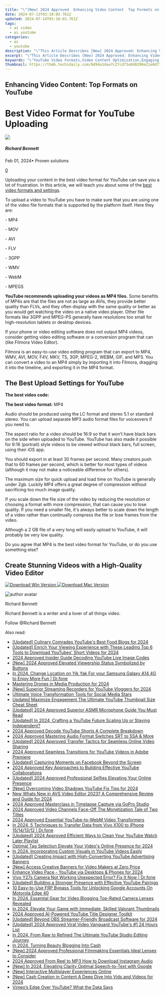```yaml
---
title: "\"[New] 2024 Approved  Enhancing Video Content  Top Formats on YouTube\""
date: 2024-07-13T03:18:03.761Z
updated: 2024-07-14T03:18:03.761Z
tags:
  - ai video
  - ai youtube
categories:
  - ai
  - youtube
description: "\"This Article Describes [New] 2024 Approved: Enhancing Video Content: Top Formats on YouTube\""
excerpt: "\"This Article Describes [New] 2024 Approved: Enhancing Video Content: Top Formats on YouTube\""
keywords: "\"YouTube Video Formats,Video Content Optimization,Engaging Video Content,Popular Online Videos,High-Quality Video Streaming,Effective YouTube Titles,Best Video Formats Trend\""
thumbnail: https://thmb.techidaily.com/0d94a1daa7c27cd73a9d8298e21e0d777d1adaffd7b41de949895538a87e46dd.jpg
---
```


## Enhancing Video Content: Top Formats on YouTube

# Best Video Format for YouTube Uploading

![](https://images.wondershare.com/filmora/article-images/richard-bennett.jpg)

##### Richard Bennett

 Feb 01, 2024• Proven solutions

[0](#commentsBoxSeoTemplate)

Uploading your content in the best video format for YouTube can save you a lot of frustration. In this article, we will teach you about some of the [best video formats and settings](https://tools.techidaily.com/wondershare/filmora/download/).

To upload a video to YouTube you have to make sure that you are using one of the video file formats that is supported by the platform itself. Here they are:

  \- MP4

 \- MOV

 \- AVI

 \- FLV

 \- 3GPP

 \- WMV

 \- WebM

 \- MPEGS

 **YouTube recommends uploading your videos as MP4 files.** Some benefits of MP4s are that the files are not as large as AVIs, they provide better quality than FLVs, and they often display with the same quality or better as you would get watching the video on a native video player. Other file formats like 3GPP and MPEG-PS generally have resolutions too small for high-resolution tablets or desktop devices.

If your phone or video editing software does not output MP4 videos, consider getting video editing software or a conversion program that can (like Filmora Video Editor).

Filmora is an easy-to-use video editing program that can export to MP4, WMV, AVI, MOV, F4V, MKV, TS, 3GP, MPEG-2, WEBM, GIF, and MP3\. You can convert a video to an MP4 simply by importing it into Filmora, dragging it into the timeline, and exporting it in the MP4 format.

## The Best Upload Settings for YouTube

**The best video code:**

**The best video format:** MP4

Audio should be produced using the LC format and stereo 5.1 or standard stereo. You can upload separate MP3 audio format files for voiceovers if you need to.

The aspect ratio for a video should be 16:9 so that it won’t have black bars on the side when uploaded to YouTube. YouTube has also made it possible for 9:16 (portrait) style videos to be viewed without black bars, full screen, using their iOS app.

You should export in at least 30 frames per second. Many creators push that to 60 frames per second, which is better for most types of videos (although it may not make a noticeable difference for others).

The maximum size for quick upload and load time on YouTube is generally under 2gb. Luckily MP4 offers a great degree of compression without sacrificing too much image quality.

If you scale down the file size of the video by reducing the resolution or choosing a format with more compression, that can cause you to lose quality. If you need a smaller file, it's always better to scale down the length of a video rather than continually compress the file or lose frames from the video.

Although a 2 GB file of a very long will easily upload to YouTube, it will probably be very low quality.

 Do you agree that MP4 is the best video format for YouTube, or do you use something else?

## Create Stunning Videos with a High-Quality Video Editor

[![Download Win Version](https://images.wondershare.com/filmora/guide/download-btn-win.jpg) ](https://tools.techidaily.com/wondershare/filmora/download/) [![Download Mac Version](https://images.wondershare.com/filmora/guide/download-btn-mac.jpg) ](https://tools.techidaily.com/wondershare/filmora/download/)

![author avatar](https://images.wondershare.com/filmora/article-images/richard-bennett.jpg)

Richard Bennett

Richard Bennett is a writer and a lover of all things video.

Follow @Richard Bennett


<ins class="adsbygoogle"
     style="display:block"
     data-ad-format="autorelaxed"
     data-ad-client="ca-pub-7571918770474297"
     data-ad-slot="1223367746"></ins>



<ins class="adsbygoogle"
     style="display:block"
     data-ad-client="ca-pub-7571918770474297"
     data-ad-slot="8358498916"
     data-ad-format="auto"
     data-full-width-responsive="true"></ins>



<span class="atpl-alsoreadstyle">Also read:</span>
<div><ul>
<li><a href="https://youtube-data.techidaily.com/ed-culinary-comrades-youtubes-best-food-blogs-for-2024/"><u>[Updated] Culinary Comrades  YouTube's Best Food Blogs for 2024</u></a></li>
<li><a href="https://youtube-data.techidaily.com/ed-enrich-your-viewing-experience-with-these-leading-top-6-tools-to-download-youtubes-short-videos-for-2024/"><u>[Updated] Enrich Your Viewing Experience with These Leading Top 6 Tools to Download YouTubes' Short Videos for 2024</u></a></li>
<li><a href="https://youtube-data.techidaily.com/approved-insider-guide-decoding-youtube-live-image-codes/"><u>2024 Approved  Insider Guide  Decoding YouTube Live Image Codes</u></a></li>
<li><a href="https://youtube-data.techidaily.com/024-approved-elevated-viewership-status-symbolized-by-buttons/"><u>[New] 2024 Approved  Elevated Viewership Status Symbolized by Buttons</u></a></li>
<li><a href="https://location-social.techidaily.com/in-2024-change-location-on-yik-yak-for-your-samsung-galaxy-a14-4g-to-enjoy-more-fun-drfone-by-drfone-virtual-android/"><u>In 2024, Change Location on Yik Yak For your Samsung Galaxy A14 4G to Enjoy More Fun | Dr.fone</u></a></li>
<li><a href="https://extra-approaches.techidaily.com/mastering-drones-in-media-production-for-2024/"><u>Mastering Drones in Media Production for 2024</u></a></li>
<li><a href="https://youtube-data.techidaily.com/uperior-streaming-recorders-for-youtube-vloggers-for-2024/"><u>[New] Superior Streaming Recorders for YouTube Vloggers for 2024</u></a></li>
<li><a href="https://youtube-data.techidaily.com/ate-voice-transformation-tools-for-social-media-stars/"><u>Ultimate Voice Transformation Tools for Social Media Stars</u></a></li>
<li><a href="https://ai-video-tools.techidaily.com/updated-maximize-engagement-the-ultimate-youtube-thumbnail-size-cheat-sheet/"><u>Updated Maximize Engagement The Ultimate YouTube Thumbnail Size Cheat Sheet</u></a></li>
<li><a href="https://youtube-data.techidaily.com/ed-2024-approved-superior-asmr-microphone-guide-you-must-read/"><u>[Updated] 2024 Approved  Superior ASMR Microphone Guide You Must Read</u></a></li>
<li><a href="https://facebook-video-share.techidaily.com/updated-in-2024-crafting-a-youtube-future-scaling-up-or-staying-independent/"><u>[Updated] In 2024, Crafting a YouTube Future  Scaling Up or Staying Independent?</u></a></li>
<li><a href="https://youtube-data.techidaily.com/approved-decode-youtube-shorts-a-complete-breakdown/"><u>2024 Approved  Decode YouTube Shorts  A Complete Breakdown</u></a></li>
<li><a href="https://extra-guidance.techidaily.com/2024-approved-mastering-audio-format-switches-srt-to-ssa-and-more/"><u>2024 Approved  Mastering Audio Format Switches  SRT to SSA & More</u></a></li>
<li><a href="https://youtube-data.techidaily.com/ed-2024-approved-transfer-tactics-for-seamless-online-video-sharing/"><u>[Updated] 2024 Approved  Transfer Tactics for Seamless Online Video Sharing</u></a></li>
<li><a href="https://youtube-data.techidaily.com/approved-seamless-transitions-for-youtube-videos-in-adobe-premiere/"><u>2024 Approved  Seamless Transitions for YouTube Videos in Adobe Premiere</u></a></li>
<li><a href="https://screen-mirroring-recording.techidaily.com/updated-capturing-moments-on-facebook-beyond-the-screen/"><u>[Updated] Capturing Moments on Facebook  Beyond the Screen</u></a></li>
<li><a href="https://youtube-data.techidaily.com/approved-key-approaches-to-building-effective-youtube-collaborations/"><u>2024 Approved  Key Approaches to Building Effective YouTube Collaborations</u></a></li>
<li><a href="https://youtube-data.techidaily.com/ed-2024-approved-professional-selfies-elevating-your-online-presence/"><u>[Updated] 2024 Approved  Professional Selfies  Elevating Your Online Presence</u></a></li>
<li><a href="https://youtube-data.techidaily.com/vercoming-video-shadows-youtube-fix-tips-for-2024/"><u>[New] Overcoming Video Shadows  YouTube Fix Tips for 2024</u></a></li>
<li><a href="https://video-ai-editor.techidaily.com/new-whats-new-in-avs-video-editor-2023-a-comprehensive-review-and-guide-for-2024/"><u>New Whats New in AVS Video Editor 2023? A Comprehensive Review and Guide for 2024</u></a></li>
<li><a href="https://extra-skills.techidaily.com/2024-approved-masterclass-in-timelapse-capture-via-gopro-studio/"><u>2024 Approved  Masterclass in Timelapse Capture via GoPro Studio</u></a></li>
<li><a href="https://youtube-data.techidaily.com/approved-video-channels-face-off-the-monetization-tale-of-two-titles/"><u>2024 Approved  Video Channels Face-Off  The Monetization Tale of Two Titles</u></a></li>
<li><a href="https://youtube-data.techidaily.com/approved-essential-youtube-to-webm-video-transformers/"><u>2024 Approved  Essential YouTube-to-WebM Video Transformers</u></a></li>
<li><a href="https://android-transfer.techidaily.com/in-2024-5-techniques-to-transfer-data-from-vivo-x100-to-iphone-15141312-drfone-by-drfone-transfer-from-android-transfer-from-android/"><u>In 2024, 5 Techniques to Transfer Data from Vivo X100 to iPhone 15/14/13/12 | Dr.fone</u></a></li>
<li><a href="https://youtube-data.techidaily.com/ed-2024-approved-efficient-ways-to-clean-your-youtube-watch-later-playlist/"><u>[Updated] 2024 Approved  Efficient Ways to Clean Your YouTube Watch Later Playlist</u></a></li>
<li><a href="https://youtube-data.techidaily.com/al-tag-selection-elevate-your-videos-online-presence-for-2024/"><u>Optimal Tag Selection  Elevate Your Video's Online Presence for 2024</u></a></li>
<li><a href="https://youtube-data.techidaily.com/24-incorporating-custom-visuals-in-youtube-videos-easily/"><u>In 2024, Incorporating Custom Visuals in YouTube Videos Easily</u></a></li>
<li><a href="https://youtube-data.techidaily.com/ed-creating-impact-with-high-converting-youtube-advertising-banners/"><u>[Updated] Creating Impact with High-Converting YouTube Advertising Banners</u></a></li>
<li><a href="https://youtube-data.techidaily.com/ccess-creative-banners-for-video-makers-at-zero-price/"><u>[New] Access Creative Banners for Video Makers at Zero Price</u></a></li>
<li><a href="https://youtube-data.techidaily.com/ce-video-pace-youtube-via-desktops-and-phones-for-2024/"><u>Enhance Video Pace - YouTube via Desktops & Phones for 2024</u></a></li>
<li><a href="https://howto.techidaily.com/vivo-y27s-camera-not-working-unexpected-error-fix-it-now-drfone-by-drfone-fix-android-problems-fix-android-problems/"><u>Vivo Y27s Camera Not Working Unexpected Error? Fix It Now | Dr.fone</u></a></li>
<li><a href="https://youtube-data.techidaily.com/ed-building-a-stronger-presence-with-effective-youtube-pairings/"><u>[Updated] Building a Stronger Presence with Effective YouTube Pairings</u></a></li>
<li><a href="https://android-unlock.techidaily.com/10-easy-to-use-frp-bypass-tools-for-unlocking-google-accounts-on-motorola-edge-40-by-drfone-android/"><u>10 Easy-to-Use FRP Bypass Tools for Unlocking Google Accounts On Motorola Edge 40</u></a></li>
<li><a href="https://youtube-data.techidaily.com/24-essential-gear-for-video-blogging-top-rated-camera-lenses-revealed/"><u>In 2024, Essential Gear for Video Blogging  Top-Rated Camera Lenses Revealed</u></a></li>
<li><a href="https://youtube-data.techidaily.com/24-elevate-your-game-with-immediate-skilled-valorant-thumbnails/"><u>In 2024, Elevate Your Game with Immediate, Skilled Valorant Thumbnails</u></a></li>
<li><a href="https://fox-friendly.techidaily.com/2024-approved-ai-powered-youtube-title-designer-toolkit/"><u>2024 Approved  AI-Powered YouTube Title Designer Toolkit</u></a></li>
<li><a href="https://remote-screen-capture.techidaily.com/updated-beyond-obs-streamer-friendly-broadcast-software-for-2024/"><u>[Updated] Beyond OBS  Streamer-Friendly Broadcast Software for 2024</u></a></li>
<li><a href="https://youtube-data.techidaily.com/ed-2024-approved-viral-video-vanguard-youtubes-1-24-hours-list/"><u>[Updated] 2024 Approved  Viral Video Vanguard  YouTube's #1 24 Hours List</u></a></li>
<li><a href="https://youtube-data.techidaily.com/24-from-raw-to-refined-the-ultimate-youtube-studio-editing-journey/"><u>In 2024, From Raw to Refined  The Ultimate YouTube Studio Editing Journey</u></a></li>
<li><a href="https://youtube-data.techidaily.com/24-turning-beauty-blogging-into-cash/"><u>In 2024, Turning Beauty Blogging Into Cash</u></a></li>
<li><a href="https://youtube-data.techidaily.com/024-approved-professional-filmmaking-essentials-ideal-lenses-to-consider/"><u>[New] 2024 Approved  Professional Filmmaking Essentials  Ideal Lenses to Consider</u></a></li>
<li><a href="https://ai-vdieo-software.techidaily.com/2024-approved-from-reel-to-mp3-how-to-download-instagram-audio/"><u>2024 Approved From Reel to MP3 How to Download Instagram Audio</u></a></li>
<li><a href="https://visual-screen-recording.techidaily.com/new-in-2024-elevating-clarity-optimal-speech-to-text-with-google/"><u>[New] In 2024, Elevating Clarity  Optimal Speech-to-Text with Google</u></a></li>
<li><a href="https://facebook-video-footage.techidaily.com/new-interactive-multiplayer-experiences-online/"><u>[New] Interactive Multiplayer Experiences Online</u></a></li>
<li><a href="https://youtube-data.techidaily.com/ash-creation-in-content-a-deep-dive-into-vids-and-videos-for-2024/"><u>[New] Cash Creation in Content  A Deep Dive Into Vids and Videos for 2024</u></a></li>
<li><a href="https://youtube-data.techidaily.com/s-edge-over-youtube-what-the-data-says/"><u>Vimeo’s Edge Over YouTube? What the Data Says</u></a></li>
</ul></div>
